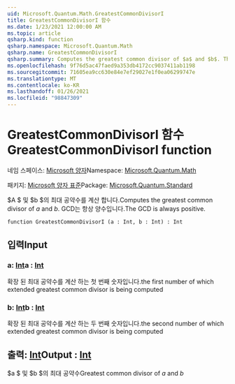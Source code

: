 ```yaml
---
uid: Microsoft.Quantum.Math.GreatestCommonDivisorI
title: GreatestCommonDivisorI 함수
ms.date: 1/23/2021 12:00:00 AM
ms.topic: article
qsharp.kind: function
qsharp.namespace: Microsoft.Quantum.Math
qsharp.name: GreatestCommonDivisorI
qsharp.summary: Computes the greatest common divisor of $a$ and $b$. The GCD is always positive.
ms.openlocfilehash: 9f76d5ac47faed9a353db4172cc9037411ab1198
ms.sourcegitcommit: 71605ea9cc630e84e7ef29027e1f0ea06299747e
ms.translationtype: MT
ms.contentlocale: ko-KR
ms.lasthandoff: 01/26/2021
ms.locfileid: "98847309"
---
```

# <a name="greatestcommondivisori-function"></a><span data-ttu-id="9e820-102">GreatestCommonDivisorI 함수</span><span class="sxs-lookup"><span data-stu-id="9e820-102">GreatestCommonDivisorI function</span></span>

<span data-ttu-id="9e820-103">네임 스페이스: [Microsoft 양자](xref:Microsoft.Quantum.Math)</span><span class="sxs-lookup"><span data-stu-id="9e820-103">Namespace: [Microsoft.Quantum.Math](xref:Microsoft.Quantum.Math)</span></span>

<span data-ttu-id="9e820-104">패키지: [Microsoft 양자 표준](https://nuget.org/packages/Microsoft.Quantum.Standard)</span><span class="sxs-lookup"><span data-stu-id="9e820-104">Package: [Microsoft.Quantum.Standard](https://nuget.org/packages/Microsoft.Quantum.Standard)</span></span>


<span data-ttu-id="9e820-105">$A $ 및 $b $의 최대 공약수를 계산 합니다.</span><span class="sxs-lookup"><span data-stu-id="9e820-105">Computes the greatest common divisor of $a$ and $b$.</span></span> <span data-ttu-id="9e820-106">GCD는 항상 양수입니다.</span><span class="sxs-lookup"><span data-stu-id="9e820-106">The GCD is always positive.</span></span>

```qsharp
function GreatestCommonDivisorI (a : Int, b : Int) : Int
```


## <a name="input"></a><span data-ttu-id="9e820-107">입력</span><span class="sxs-lookup"><span data-stu-id="9e820-107">Input</span></span>

### <a name="a--int"></a><span data-ttu-id="9e820-108">a: [Int](xref:microsoft.quantum.lang-ref.int)</span><span class="sxs-lookup"><span data-stu-id="9e820-108">a : [Int](xref:microsoft.quantum.lang-ref.int)</span></span>

<span data-ttu-id="9e820-109">확장 된 최대 공약수를 계산 하는 첫 번째 숫자입니다.</span><span class="sxs-lookup"><span data-stu-id="9e820-109">the first number of which extended greatest common divisor is being computed</span></span>


### <a name="b--int"></a><span data-ttu-id="9e820-110">b: [Int](xref:microsoft.quantum.lang-ref.int)</span><span class="sxs-lookup"><span data-stu-id="9e820-110">b : [Int](xref:microsoft.quantum.lang-ref.int)</span></span>

<span data-ttu-id="9e820-111">확장 된 최대 공약수를 계산 하는 두 번째 숫자입니다.</span><span class="sxs-lookup"><span data-stu-id="9e820-111">the second number of which extended greatest common divisor is being computed</span></span>



## <a name="output--int"></a><span data-ttu-id="9e820-112">출력: [Int](xref:microsoft.quantum.lang-ref.int)</span><span class="sxs-lookup"><span data-stu-id="9e820-112">Output : [Int](xref:microsoft.quantum.lang-ref.int)</span></span>

<span data-ttu-id="9e820-113">$a $ 및 $b $의 최대 공약수</span><span class="sxs-lookup"><span data-stu-id="9e820-113">Greatest common divisor of $a$ and $b$</span></span>